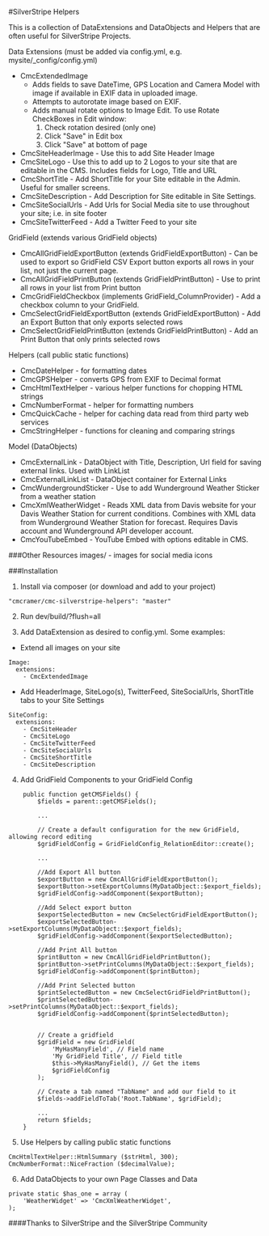 #SilverStripe Helpers

This is a collection of DataExtensions and DataObjects and Helpers that are often useful for SilverStripe Projects.

Data Extensions (must be added via config.yml, e.g. mysite/_config/config.yml)
- CmcExtendedImage 
  * Adds fields to save DateTime, GPS Location and Camera Model with image if available in EXIF data in uploaded image. 
  * Attempts to autorotate image based on EXIF. 
  * Adds manual rotate options to Image Edit. To use Rotate CheckBoxes in Edit window: 
    1. Check rotation desired (only one) 
    2. Click "Save" in Edit box
    3. Click "Save" at bottom of page
- CmcSiteHeaderImage - Use this to add Site Header Image
- CmcSiteLogo - Use this to add up to 2 Logos to your site that are editable in the CMS. Includes fields for Logo, Title and URL
- CmcShortTitle - Add ShortTitle for your Site editable in the Admin. Useful for smaller screens.
- CmcSiteDescription - Add Description for Site editable in Site Settings.
- CmcSiteSocialUrls - Add Urls for Social Media site to use throughout your site; i.e. in site footer
- CmcSiteTwitterFeed - Add a Twitter Feed to your site

GridField (extends various GridField objects)
- CmcAllGridFieldExportButton (extends GridFieldExportButton) - Can be used to export so GridField CSV Export button exports all rows in your list, not just the current page.
- CmcAllGridFieldPrintButton (extends GridFieldPrintButton) - Use to print all rows in your list from Print button
- CmcGridFieldCheckbox (implements GridField_ColumnProvider) - Add a checkbox column to your GridField.
- CmcSelectGridFieldExportButton (extends GridFieldExportButton) - Add an Export Button that only exports selected rows
- CmcSelectGridFieldPrintButton (extends GridFieldPrintButton) - Add an Print Button that only prints selected rows
	
Helpers (call public static functions)
- CmcDateHelper - for formatting dates
- CmcGPSHelper - converts GPS from EXIF to Decimal format
- CmcHtmlTextHelper - various helper functions for chopping HTML strings
- CmcNumberFormat - helper for formatting numbers
- CmcQuickCache - helper for caching data read from third party web services
- CmcStringHelper - functions for cleaning and comparing strings

Model (DataObjects)
- CmcExternalLink - DataObject with Title, Description, Url field for saving external links. Used with LinkList
- CmcExternalLinkList - DataObject container for External Links
- CmcWundergroundSticker - Use to add Wunderground Weather Sticker from a weather station
- CmcXmlWeatherWidget - Reads XML data from Davis website for your Davis Weather Station for current conditions. Combines with XML data from Wunderground Weather Station for forecast. Requires Davis account and Wunderground API developer account.
- CmcYouTubeEmbed - YouTube Embed with options editable in CMS. 
	
	
###Other Resources
images/ - images for social media icons



###Installation

1) Install via composer (or download and add to your project)
```
"cmcramer/cmc-silverstripe-helpers": "master"
```

2) Run dev/build/?flush=all

3) Add DataExtension as desired to config.yml. Some examples:

- Extend all images on your site 
```
Image:
  extensions:
    - CmcExtendedImage
```

- Add HeaderImage, SiteLogo(s), TwitterFeed, SiteSocialUrls, ShortTitle tabs to your Site Settings
```
SiteConfig:
  extensions:
    - CmcSiteHeader
    - CmcSiteLogo
    - CmcSiteTwitterFeed
    - CmcSiteSocialUrls
    - CmcSiteShortTitle
    - CmcSiteDescription
```

4) Add GridField Components to your GridField Config
```
	public function getCMSFields() {
        $fields = parent::getCMSFields();

		...

        // Create a default configuration for the new GridField, allowing record editing
        $gridFieldConfig = GridFieldConfig_RelationEditor::create();
        
        ...

        //Add Export All button
        $exportButton = new CmcAllGridFieldExportButton();
        $exportButton->setExportColumns(MyDataObject::$export_fields);
        $gridFieldConfig->addComponent($exportButton);
        
        //Add Select export button
        $exportSelectedButton = new CmcSelectGridFieldExportButton();
        $exportSelectedButton->setExportColumns(MyDataObject::$export_fields);
        $gridFieldConfig->addComponent($exportSelectedButton);

        //Add Print All button
        $printButton = new CmcAllGridFieldPrintButton();
        $printButton->setPrintColumns(MyDataObject::$export_fields);
        $gridFieldConfig->addComponent($printButton);

        //Add Print Selected button
        $printSelectedButton = new CmcSelectGridFieldPrintButton();
        $printSelectedButton->setPrintColumns(MyDataObject::$export_fields);
        $gridFieldConfig->addComponent($printSelectedButton);
        
        
        // Create a gridfield 
        $gridField = new GridField(
            'MyHasManyField', // Field name
            'My GridField Title', // Field title
            $this->MyHasManyField(), // Get the items
            $gridFieldConfig
        );
        
        // Create a tab named "TabName" and add our field to it
        $fields->addFieldToTab('Root.TabName', $gridField);

		...
	    return $fields;
	}
```

5) Use Helpers by calling public static functions
```
CmcHtmlTextHelper::HtmlSummary ($strHtml, 300);
CmcNumberFormat::NiceFraction ($decimalValue);
```

6) Add DataObjects to your own Page Classes and Data
```
private static $has_one = array (
    'WeatherWidget' => 'CmcXmlWeatherWidget',
);
```

####Thanks to SilverStripe and the SilverStripe Community



